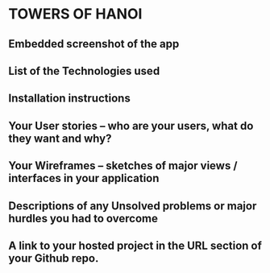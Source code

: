 # TOWERS OF HANOI

## Embedded screenshot of the app

## List of the Technologies used

## Installation instructions

## Your User stories – who are your users, what do they want and why?

## Your Wireframes – sketches of major views / interfaces in your application

## Descriptions of any Unsolved problems or major hurdles you had to overcome

## A link to your hosted project in the URL section of your Github repo.
